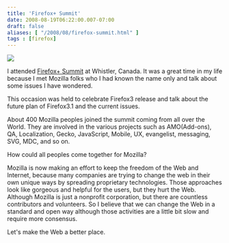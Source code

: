 ```yaml
---
title: 'Firefox+ Summit'
date: 2008-08-19T06:22:00.007-07:00
draft: false
aliases: [ "/2008/08/firefox-summit.html" ]
tags : [firefox]
---
```


[![](http://farm4.static.flickr.com/3270/2695795279_e4fae78392.jpg?v=0)](http://farm4.static.flickr.com/3270/2695795279_e4fae78392.jpg?v=0)  
  

  
I attended [Firefox\+ Summit](https://wiki.mozilla.org/Summit2008) at Whistler, Canada. It was a great time in my life because I met Mozilla folks who I had known the name only and talk about some issues I have wondered.

  

This occasion was held to celebrate Firefox3 release and talk about the future plan of Firefox3.1 and the current issues.  

  

About 400 Mozilla peoples joined the summit coming from all over the World. They are involved in the various projects such as AMO(Add-ons), QA, Localization, Gecko, JavaScript, Mobile, UX, evangelist, messaging, SVG, MDC, and so on.  
  
How could all peoples come together for Mozilla?  
  
Mozilla is now making an effort to keep the freedom of the Web and Internet, because many companies are trying to change the web in their own unique ways by spreading proprietary technologies. Those approaches look like gorgeous and helpful for the users, but they hurt the Web. Although Mozilla is just a nonprofit corporation, but there are countless contributors and volunteers. So I believe that we can change the Web in a standard and open way although those activities are a little bit slow and require more consensus.

  
Let's make the Web a better place.